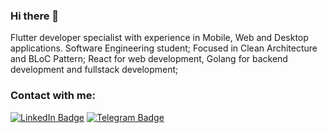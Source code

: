 ### Hi there 👋
Flutter developer specialist with experience in Mobile, Web and Desktop applications. Software Engineering student; Focused in Clean Architecture and BLoC Pattern; React for web development, Golang for backend development and fullstack development;

### Contact with me:
<div id="badges">
  <a href="https://www.linkedin.com/in/mateusfmfm/">
  <img src="https://img.shields.io/badge/LinkedIn-blue?style=for-the-badge&logo=linkedin&logoColor=white" alt="LinkedIn Badge"/></a>
  <a href="https://www.linkedin.com/in/mateusfmfm/">
  <img src="https://img.shields.io/badge/Telegram-2CA5E0?style=for-the-badge&logo=telegram&logoColor=white" alt="Telegram Badge"/></a>
</div>

